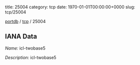 title: 25004
category: tcp
date: 1970-01-01T00:00:00+0000
slug: tcp/25004

[portdb](/) / [tcp](/category/tcp.html) / 25004


## IANA Data

_Name:_ icl-twobase5

_Description:_ icl-twobase5

